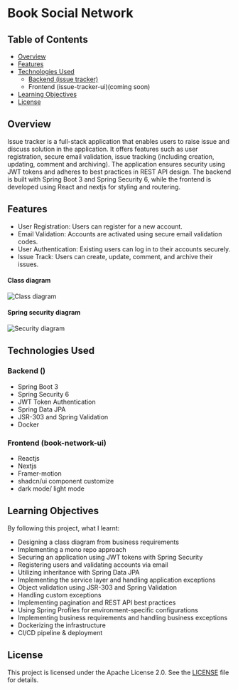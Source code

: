 # Book Social Network

## Table of Contents

- [Overview](#overview)
- [Features](#features)
- [Technologies Used](#technologies-used)
    - [Backend (issue tracker)](#Backend)
    - Frontend (issue-tracker-ui)(coming soon)
- [Learning Objectives](#learning-objectives)
- [License](#license)


## Overview

Issue tracker is a full-stack application that enables users to raise issue and discuss solution in the application. It offers features such as user registration, secure email validation, issue tracking (including creation, updating, comment and archiving). The application ensures security using JWT tokens and adheres to best practices in REST API design. The backend is built with Spring Boot 3 and Spring Security 6, while the frontend is developed using React and nextjs for styling and routering.

## Features

- User Registration: Users can register for a new account.
- Email Validation: Accounts are activated using secure email validation codes.
- User Authentication: Existing users can log in to their accounts securely.
- Issue Track: Users can create, update, comment, and archive their issues.

#### Class diagram
![Class diagram](screenshots/class-diagram.png)

#### Spring security diagram
![Security diagram](screenshots/security.png)


## Technologies Used

### Backend ()

- Spring Boot 3
- Spring Security 6
- JWT Token Authentication
- Spring Data JPA
- JSR-303 and Spring Validation
- Docker

### Frontend (book-network-ui)

- Reactjs
- Nextjs
- Framer-motion
- shadcn/ui component customize
- dark mode/ light mode


## Learning Objectives

By following this project, what I learnt:

- Designing a class diagram from business requirements
- Implementing a mono repo approach
- Securing an application using JWT tokens with Spring Security
- Registering users and validating accounts via email
- Utilizing inheritance with Spring Data JPA
- Implementing the service layer and handling application exceptions
- Object validation using JSR-303 and Spring Validation
- Handling custom exceptions
- Implementing pagination and REST API best practices
- Using Spring Profiles for environment-specific configurations
- Implementing business requirements and handling business exceptions
- Dockerizing the infrastructure
- CI/CD pipeline & deployment

## License

This project is licensed under the Apache License 2.0. See the [LICENSE](LICENSE) file for details.

